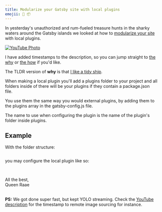 ```yaml
---
title: Modularize your Gatsby site with local plugins
emojii: 📜 📦
---
```


In yesterday's unauthorized and rum-fueled treasure hunts in the sharky waters around the Gatsby islands we looked at how to [modularize your site](https://youtu.be/26CDRdhXozo) with local plugins.

[![YouTube Photo](./yt-photo.png)](https://youtu.be/26CDRdhXozo)

I have added timestamps to the description, so you can jump straight to [the why](https://youtu.be/26CDRdhXozo?t=261) or [the how](https://youtu.be/26CDRdhXozo?t=520) if you'd like.

The TLDR version of **why** is that [I like a tidy ship](https://youtu.be/26CDRdhXozo?t=1446).

When making a local plugin you'll add a plugins folder to your project and all folders inside of there will be your plugins if they contain a package.json file.

You use them the same way you would external plugins, by adding them to the plugins array in the gatsby-config.js file.

The name to use when configuring the plugin is the name of the plugin's folder inside plugins.

## Example

With the folder structure:

```

```

you may configure the local plugin like so:

```

```

&nbsp;  
All the best,  
Queen Raae

&nbsp;  
**PS:** We got done super fast, but kept YOLO streaming. Check the [YouTube description]() for the timestamp to remote image sourcing for instance.
